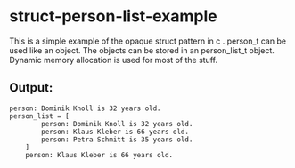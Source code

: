 # struct-person-list-example

This is a simple example of the opaque struct pattern in c .
person_t can be used like an object. The objects can be stored in an person_list_t object.
Dynamic memory allocation is used for most of the stuff.


## Output:
```
person: Dominik Knoll is 32 years old.
person_list = [
		person: Dominik Knoll is 32 years old.
		person: Klaus Kleber is 66 years old.
		person: Petra Schmitt is 35 years old.
	]
	person: Klaus Kleber is 66 years old.
```
